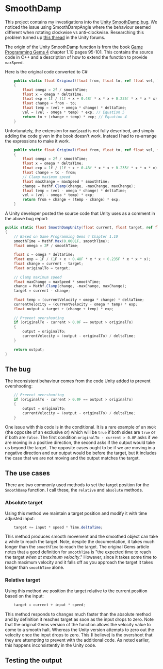 # SmoothDamp

This project contains my investigations into the [Unity SmoothDamp bug](https://issuetracker.unity3d.com/issues/smoothdamp-behaves-differently-between-positive-and-negative-velocity). We noticed the issue using SmoothDampAngle where the behaviour seemed different when rotating clockwise vs anti-clockwise. Researching this problem turned up [this thread](https://forum.unity.com/threads/smoothdamp-problem.99474/) in the Unity forums.

The origin of the Unity SmoothDamp function is from the book [Game Programming Gems 4](https://archive.org/embed/gameprogrammingg0000unse) chapter 1.10 pages 95-101. This contains the source code in C++ and a description of how to extend the function to provide `maxSpeed`.

Here is the original code converted to C#

```csharp
    public static float Original(float from, float to, ref float vel, float smoothTime, float deltaTime)
    {
        float omega = 2f / smoothTime;
        float x = omega * deltaTime;
        float exp = 1f / (1f + x + 0.48f * x * x + 0.235f * x * x * x);
        float change = from - to;
        float temp = (vel + omega * change) * deltaTime;
        vel = (vel - omega * temp) * exp; // Equation 5
        return to + (change + temp) * exp; // Equation 4
    }
```

Unfortunately, the extension for `maxSpeed` is not fully described, and simply adding the code given in the book doesn't work. Instead I had to re-arrange the expressions to make it work.

```csharp
    public static float Original(float from, float to, ref float vel, float smoothTime, float maxSpeed, float deltaTime)
    {
        float omega = 2f / smoothTime;
        float x = omega * deltaTime;
        float exp = 1f / (1f + x + 0.48f * x * x + 0.235f * x * x * x);
        float change = to - from;
        // Clamp maximum speed
        float maxChange = maxSpeed * smoothTime;
        change = Mathf.Clamp(change, -maxChange, maxChange);
        float temp = (vel - omega * change) * deltaTime;
        vel = (vel - omega * temp) * exp;
        return from + change + (temp - change) * exp;
    }
```

A Unity developer posted the source code that Unity uses as a comment in the above bug report:

```csharp
public static float SmoothDampUnity(float current, float target, ref float currentVelocity, float smoothTime, float maxSpeed, float deltaTime)
{
    // Based on Game Programming Gems 4 Chapter 1.10
    smoothTime = Mathf.Max(0.0001F, smoothTime);
    float omega = 2F / smoothTime;
    
    float x = omega * deltaTime;
    float exp = 1F / (1F + x + 0.48F * x * x + 0.235F * x * x * x);
    float change = current - target;
    float originalTo = target;
    
    // Clamp maximum speed
    float maxChange = maxSpeed * smoothTime;
    change = Mathf.Clamp(change, -maxChange, maxChange);
    target = current - change;
    
    float temp = (currentVelocity + omega * change) * deltaTime;
    currentVelocity = (currentVelocity - omega * temp) * exp;
    float output = target + (change + temp) * exp;
    
    // Prevent overshooting
    if (originalTo - current > 0.0F == output > originalTo)
    {
        output = originalTo;
        currentVelocity = (output - originalTo) / deltaTime;
    }
    
    return output;
}
```

## The bug

The inconsistent behaviour comes from the code Unity added to prevent overshooting:

```csharp
    // Prevent overshooting
    if (originalTo - current > 0.0F == output > originalTo)
    {
        output = originalTo;
        currentVelocity = (output - originalTo) / deltaTime;
    }
```

One issue with this code is in the conditional. It is a rare example of an `XNOR` (the opposite of an exclusive or) which will be `true` if both sides are `true` or if both are `false`. The first condition `originalTo - current > 0.0F` asks if we are moving in a positive direction, the second asks if the output would take us beyond the target. The opposite cases ought to be if we are moving in a negative direction and our output would be before the target, but it includes the case that we are not moving and the output matches the target.

## The use cases

There are two commonly used methods to set the target position for the `SmoothDamp` function. I call these, the `relative` and `absolute` methods.

### Absolute target

Using this method we maintain a target position and modify it with time adjusted input:

```csharp
    target += input * speed * Time.deltaTime;
```

This method produces smooth movement and the smoothed object can take a while to reach the target. Note, despite the documentation, it takes much longer than the `smoothTime` to reach the target. The original Gems article notes that a good definition for `smoothTime` is "the expected time to reach the target _when at maximum velocity_." However, since it takes some time to reach maximum velocity and it falls off as you approach the target it takes longer than `smoothTime` alone.

### Relative target

Using this method we position the target relative to the current position based on the input:

```csharp
    target = current + input * speed;
```

This method responds to changes much faster than the absolute method and by definition it reaches target as soon as the input drops to zero. Note that the original Gems version of the function allows the velocity value to come to a smooth halt. Whereas the Unity version attempts to zero out the velocity once the input drops to zero. This (I believe) is the overshoot that they are attempting to prevent with the additional code. As noted earlier, this happens inconsistently in the Unity code.

## Testing the output


